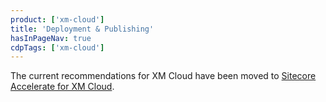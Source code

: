 ```yaml
---
product: ['xm-cloud']
title: 'Deployment & Publishing'
hasInPageNav: true
cdpTags: ['xm-cloud']
---
```


<Alert status="warning">
  <AlertIcon />
    The current recommendations for XM Cloud have been moved to <a href="/learn/accelerate/xm-cloud">Sitecore Accelerate for XM Cloud</a>. 
</Alert>

<Row columns={3}>
  <Link title="Branching Strategy" link="/learn/accelerate/xm-cloud/pre-development/developer-experience/branching-strategy" />
  <Link title="DevOps" link="/learn/accelerate/xm-cloud/pre-development/sprint-zero/devops" />
  <Link title="Setup Content Serialization" link="/learn/accelerate/xm-cloud/pre-development/sprint-zero/setup-content-serialization" />
  <Link title="Development Workflow: GitHub Codespaces" link="/learn/accelerate/xm-cloud/pre-development/developer-experience/dev-workflow-codespaces" />
  <Link title="Running Next.js on Azure App Services" link="/learn/accelerate/xm-cloud/pre-development/developer-experience/nextjs-azure-app-services" />
  <Link title="Go-Live Checklist" link="/learn/accelerate/xm-cloud/final-steps/go-live-checklist" />
</Row>
